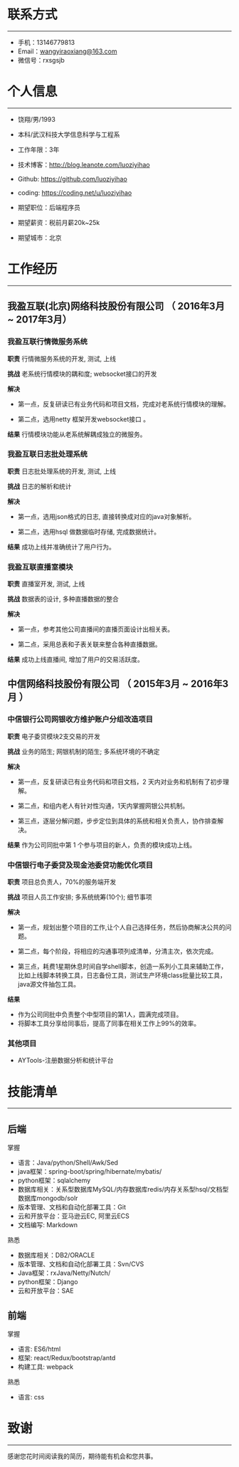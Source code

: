 
# 联系方式
---

- 手机：13146779813
- Email：wangyiraoxiang@163.com
- 微信号：rxsgsjb


# 个人信息
---

- 饶翔/男/1993 
- 本科/武汉科技大学信息科学与工程系 
- 工作年限：3年
- 技术博客：http://blog.leanote.com/luoziyihao
- Github: https://github.com/luoziyihao
- coding: https://coding.net/u/luoziyihao

- 期望职位：后端程序员
- 期望薪资：税前月薪20k~25k
- 期望城市：北京

# 工作经历
---

## 我盈互联(北京)网络科技股份有限公司 （ 2016年3月 ~ 2017年3月）

### 我盈互联行情微服务系统

**职责** 行情微服务系统的开发, 测试, 上线

**挑战** 老系统行情模块的耦和度; websocket接口的开发

**解决**

- 第一点，反复研读已有业务代码和项目文档，完成对老系统行情模块的理解。

- 第二点，选用netty 框架开发websocket接口 。

**结果** 行情模块功能从老系统解耦成独立的微服务。

### 我盈互联日志批处理系统

**职责** 日志批处理系统的开发, 测试, 上线

**挑战** 日志的解析和统计

**解决**

- 第一点，选用json格式的日志, 直接转换成对应的java对象解析。

- 第二点，选用hsql 做数据临时存储, 完成数据统计。

**结果** 成功上线并准确统计了用户行为。

### 我盈互联直播室模块

**职责** 直播室开发, 测试, 上线

**挑战** 数据表的设计, 多种直播数据的整合

**解决**

- 第一点，参考其他公司直播间的直播页面设计出相关表。

- 第二点，采用总表和子表关联来整合各种直播数据。

**结果** 成功上线直播间, 增加了用户的交易活跃度。

## 中信网络科技股份有限公司 （ 2015年3月 ~ 2016年3月 ）

### 中信银行公司网银收方维护账户分组改造项目 

**职责** 电子委贷模块2支交易的开发

**挑战** 业务的陌生; 网银机制的陌生; 多系统环境的不确定

**解决**

- 第一点，反复研读已有业务代码和项目文档，2 天内对业务和机制有了初步理解。

- 第二点，和组内老人有针对性沟通，1天内掌握网银公共机制。

- 第三点，逐层分解问题，步步定位到具体的系统和相关负责人，协作排查解决。

**结果** 作为公司同批中第 1 个参与项目的新人，负责的模块成功上线。

### 中信银行电子委贷及现金池委贷功能优化项目 

**职责** 项目总负责人，70%的服务端开发

**挑战** 项目人员工作安排; 多系统统筹(10个); 细节事项

**解决**

- 第一点，规划出整个项目的工作,让个人自己选择任务，然后协商解决公共的问题。

- 第二点，每个阶段，将相应的沟通事项列成清单，分清主次，依次完成。

- 第三点，耗费1星期休息时间自学shell脚本，创造一系列小工具来辅助工作， 比如上线脚本转换工具，日志备份工具，测试生产环境class批量比较工具，java源文件抽包工具。

**结果** 
- 作为公司同批中负责整个中型项目的第1人，圆满完成项目。
- 将脚本工具分享给同事后，提高了同事在相关工作上99%的效率。

### 其他项目

- AYTools-注册数据分析和统计平台



# 技能清单
---

## 后端

掌握

- 语言：Java/python/Shell/Awk/Sed
- java框架：spring-boot/spring/hibernate/mybatis/
- python框架：sqlalchemy
- 数据库相关：关系型数据库MySQL/内存数据库redis/内存关系型hsql/文档型数据库mongodb/solr
- 版本管理、文档和自动化部署工具：Git
- 云和开放平台：亚马逊云EC, 阿里云ECS
- 文档编写: Markdown

熟悉

- 数据库相关：DB2/ORACLE
- 版本管理、文档和自动化部署工具：Svn/CVS
- Java框架：rxJava/Netty/Nutch/
- python框架：Django
- 云和开放平台：SAE

## 前端

掌握

- 语言: ES6/html
- 框架: react/Redux/bootstrap/antd
- 构建工具: webpack

熟悉

- 语言: css

# 致谢
---

感谢您花时间阅读我的简历，期待能有机会和您共事。
